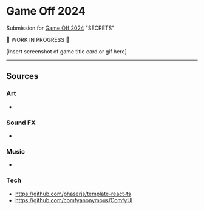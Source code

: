 # Game Off 2024

Submission for [Game Off 2024](https://itch.io/jam/game-off-2024) "SECRETS"

🚧 WORK IN PROGRESS 🚧

[insert screenshot of game title card or gif here]

---

## Sources

### Art

-

### Sound FX

-

### Music

-

### Tech

- https://github.com/phaserjs/template-react-ts
- https://github.com/comfyanonymous/ComfyUI
